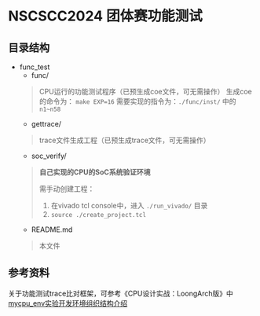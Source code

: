 # NSCSCC2024 团体赛功能测试

## 目录结构

- func_test
    - func/
    > CPU运行的功能测试程序（已预生成coe文件，可无需操作）
    > 生成coe的命令为： `make EXP=16`
    > 需要实现的指令为：`./func/inst/` 中的 `n1~n58`
    - gettrace/
    > trace文件生成工程（已预生成trace文件，可无需操作）
    - soc_verify/
    > **自己实现的CPU的SoC系统验证环境**
    >
    > 需手动创建工程：
    > 1. 在vivado tcl console中，进入 `./run_vivado/` 目录
    > 2. `source ./create_project.tcl`
    - README.md
    > 本文件

## 参考资料

关于功能测试trace比对框架，可参考《CPU设计实战：LoongArch版》中[mycpu_env实验开发环境组织结构介绍](https://bookdown.org/loongson/_book3/chapter-single-cycle-cpu.html#mycpu_env%E5%AE%9E%E9%AA%8C%E5%BC%80%E5%8F%91%E7%8E%AF%E5%A2%83%E7%BB%84%E7%BB%87%E7%BB%93%E6%9E%84%E4%BB%8B%E7%BB%8D)